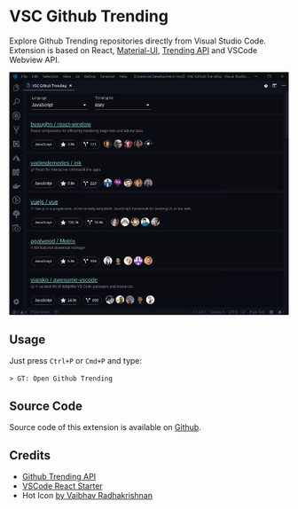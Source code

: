 # VSC Github Trending

Explore Github Trending repositories directly from Visual Studio Code. Extension is based on React, [Material-UI](https://material-ui.com/), [Trending API](https://github.com/huchenme/github-trending-api) and VSCode Webview API.

<img src="https://raw.githubusercontent.com/4gray/vsc-github-trending/master/screenshot.png" title="VSC Github Trending" />

## Usage

Just press `Ctrl+P` or `Cmd+P` and type:

`> GT: Open Github Trending`


## Source Code

Source code of this extension is available on <a href="https://github.com/4gray/vsc-github-trending">Github</a>.

## Credits
* [Github Trending API](https://github.com/huchenme/github-trending-api)
* [VSCode React Starter](https://github.com/rebornix/vscode-webview-react)
* Hot Icon [by Vaibhav Radhakrishnan]((https://thenounproject.com/search/?q=hot&i=551479))